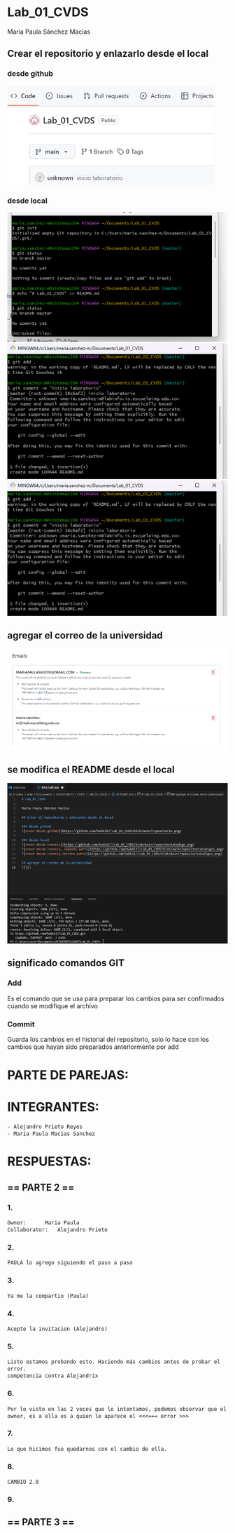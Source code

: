 # Lab_01_CVDS

María Paula Sánchez Macías

## Crear el repositorio y enlazarlo desde el local

### desde github
![crear desde github](https://github.com/hakki17/Lab_01_CVDS/blob/main/repositorio.png)

### desde local
![crear desde consola](https://github.com/hakki17/Lab_01_CVDS/blob/main/repositorioCodigo.png)
![crear desde consola_ segunda parte](https://github.com/hakki17/Lab_01_CVDS/blob/main/repositorioCodigo2.png)
![crear desde consola_tercera parte](https://github.com/hakki17/Lab_01_CVDS/blob/main/repositorioCodigo3.png)

## agregar el correo de la universidad
![](https://github.com/hakki17/Lab_01_CVDS/blob/main/codigoUni.png)

## se modifica el README desde el local
![](https://github.com/hakki17/Lab_01_CVDS/blob/main/modificarREADME.png)

## significado comandos GIT
### Add
Es el comando que se usa para preparar los cambios para ser confirmados cuando se modifique el archivo
### Commit
Guarda los cambios en el historial del repositorio, solo lo hace con los cambios que hayan sido preparados anteriormente por add


# PARTE DE PAREJAS:
# INTEGRANTES:
	- Alejandro Prieto Reyes
	- Maria Paula Macias Sanchez

# RESPUESTAS:

## == PARTE 2 ==
### 1.
	Owner:		Maria Paula
	Collaborator:	Alejandro Prieto

### 2.
	PAULA lo agrego siguiendo el paso a paso
	

### 3.
	Ya me la compartio (Paula)

### 4.
	Acepte la invitacion (Alejandro)

### 5.

	Listo estamos probando esto. Haciendo más cambios antes de probar el error.
	competencia contra Alejandrix     


### 6.
	Por lo visto en las 2 veces que lo intentamos, podemos observar que el owner, es a ella es a quien le aparece el <<<=== error >>>
	

### 7.
 
	Lo que hicimos fue quedarnos con el cambio de ella. 

### 8.
	CAMBIO 2.0

### 9.



## == PARTE 3 ==
